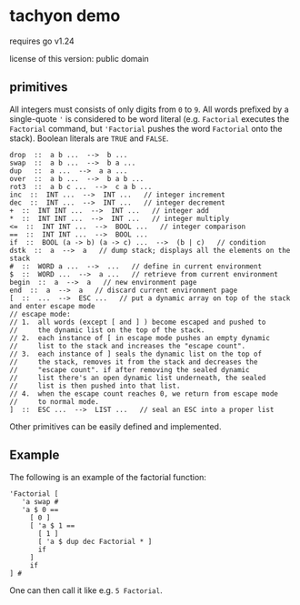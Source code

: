# tachyon demo

requires go v1.24

license of this version: public domain

## primitives

All integers must consists of only digits from `0` to `9`. All words prefixed by a single-quote `'` is considered to be word literal (e.g. `Factorial` executes the `Factorial` command, but `'Factorial` pushes the word `Factorial` onto the stack). Boolean literals are `TRUE` and `FALSE`. 

```
drop  ::  a b ...  -->  b ...
swap  ::  a b ...  -->  b a ...
dup   ::  a ...  -->  a a ...
over  ::  a b ...  -->  b a b ...
rot3  ::  a b c ...  -->  c a b ...
inc  ::  INT ...  -->  INT ...   // integer increment
dec  ::  INT ...  -->  INT ...   // integer decrement
+  ::  INT INT ...  -->  INT ...   // integer add
*  ::  INT INT ...  -->  INT ...   // integer multiply
<=  ::  INT INT ...  -->  BOOL ...   // integer comparison
==  ::  INT INT ...  -->  BOOL ...
if  ::  BOOL (a -> b) (a -> c) ...  -->  (b | c)   // condition
dstk  ::  a  -->  a   // dump stack; displays all the elements on the stack
#  ::  WORD a ...  -->  ...   // define in current environment
$  ::  WORD ...  -->  a ...   // retrieve from current environment
begin  ::  a  -->  a   // new environment page
end  ::  a  -->  a   // discard current environment page
[  ::  ...  -->  ESC ...   // put a dynamic array on top of the stack and enter escape mode
// escape mode:
// 1.  all words (except [ and ] ) become escaped and pushed to
//     the dynamic list on the top of the stack.
// 2.  each instance of [ in escape mode pushes an empty dynamic
//     list to the stack and increases the "escape count".
// 3.  each instance of ] seals the dynamic list on the top of
//     the stack, removes it from the stack and decreases the
//     "escape count". if after removing the sealed dynamic
//     list there's an open dynamic list underneath, the sealed
//     list is then pushed into that list.
// 4.  when the escape count reaches 0, we return from escape mode
//     to normal mode.
]  ::  ESC ...  -->  LIST ...   // seal an ESC into a proper list
```

Other primitives can be easily defined and implemented.

## Example

The following is an example of the factorial function:

```
'Factorial [
   'a swap #
   'a $ 0 ==
     [ 0 ]
	 [ 'a $ 1 ==
	   [ 1 ]
	   [ 'a $ dup dec Factorial * ]
	   if
	 ]
	 if
] #
```

One can then call it like e.g. `5 Factorial`.

